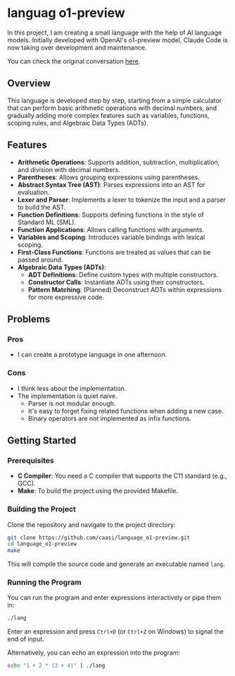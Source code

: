 # languag o1-preview

In this project, I am creating a small language with the help of AI language models. Initially developed with OpenAI's o1-preview model, Claude Code is now taking over development and maintenance.

You can check the original conversation [here](https://chatgpt.com/share/66f3e88c-c714-8003-b36e-0220effd8bad).

## Overview

This language is developed step by step, starting from a simple calculator that can perform basic arithmetic operations with decimal numbers, and gradually adding more complex features such as variables, functions, scoping rules, and Algebraic Data Types (ADTs).

## Features

- **Arithmetic Operations**: Supports addition, subtraction, multiplication, and division with decimal numbers.
- **Parentheses**: Allows grouping expressions using parentheses.
- **Abstract Syntax Tree (AST)**: Parses expressions into an AST for evaluation.
- **Lexer and Parser**: Implements a lexer to tokenize the input and a parser to build the AST.
- **Function Definitions**: Supports defining functions in the style of Standard ML (SML).
- **Function Applications**: Allows calling functions with arguments.
- **Variables and Scoping**: Introduces variable bindings with lexical scoping.
- **First-Class Functions**: Functions are treated as values that can be passed around.
- **Algebraic Data Types (ADTs)**:
    - **ADT Definitions**: Define custom types with multiple constructors.
    - **Constructor Calls**: Instantiate ADTs using their constructors.
    - **Pattern Matching**: (Planned) Deconstruct ADTs within expressions for more expressive code.

## Problems

### Pros

- I can create a prototype language in one afternoon.

### Cons

- I think less about the implementation.
- The implementation is quiet naive.
    - Parser is not modular enough.
    - It's easy to forget fixing related functions when adding a new case.
    - Binary operators are not implemented as infix functions.

## Getting Started

### Prerequisites

- **C Compiler**: You need a C compiler that supports the C11 standard (e.g., GCC).
- **Make**: To build the project using the provided Makefile.

### Building the Project

Clone the repository and navigate to the project directory:

```bash
git clone https://github.com/caasi/language_o1-preview.git
cd language_o1-preview
make
```

This will compile the source code and generate an executable named `lang`.

### Running the Program

You can run the program and enter expressions interactively or pipe them in:

```bash
./lang
```

Enter an expression and press `Ctrl+D` (or `Ctrl+Z` on Windows) to signal the end of input.

Alternatively, you can echo an expression into the program:

```bash
echo "1 + 2 * (3 + 4)" | ./lang
```

